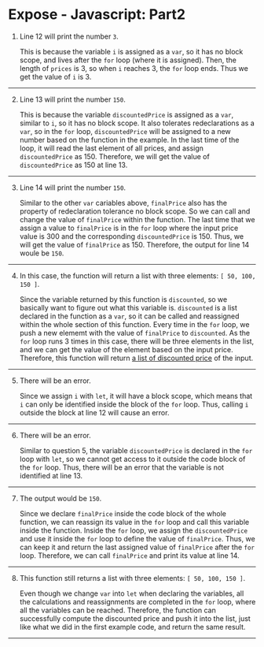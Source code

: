 # Expose - Javascript: Part2

1. Line 12 will print the number ```3```.
   
   This is because the variable ```i``` is assigned as a ```var```, so it has no block scope,
   and lives after the ```for``` loop (where it is assigned). Then, the length of ```prices``` is 3,
   so when ```i``` reaches 3, the ```for``` loop ends. Thus we get the value of ```i``` is 3.

--------

2. Line 13 will print the number ```150```.

   This is because the variable ```discountedPrice``` is assigned as a ```var```, similar to ```i```, so it has no block scope.
   It also tolerates redeclarations as a ```var```, so in the ```for``` loop,
   ```discountedPrice``` will be assigned to a new number based on the function in the example.
   In the last time of the loop, it will read the last element of all prices, and assign ```discountedPrice``` as 150.
   Therefore, we will get the value of ```discountedPrice``` as 150 at line 13.
   
--------

3. Line 14 will print the number ```150```.

   Similar to the other ```var``` cariables above, ```finalPrice``` also has the property of redeclaration tolerance no block scope.
   So we can call and change the value of ```finalPrice``` within the function.
   The last time that we assign a value to ```finalPrice``` is in the ```for``` loop
   where the input price value is 300 and the corresponding ```discountedPrice``` is 150.
   Thus, we will get the value of ```finalPrice``` as 150. Therefore, the output for line 14 woule be ```150```.

--------

4. In this case, the function will return a list with three elements: ```[ 50, 100, 150 ]```.

   Since the variable returned by this function is ```discounted```, so we basically want to figure out what this variable is.
   ```discounted``` is a list declared in the function as a ```var```, so it can be called and reassigned within the whole
   section of this function.
   Every time in the ```for``` loop, we push a new elememt with the value of ```finalPrice``` to ```discounted```.
   As the ```for``` loop runs 3 times in this case, there will be three elements in the list,
   and we can get the value of the element based on the input price.
   Therefore, this function will return <ins>a list of discounted price</ins> of the input.

--------

5. There will be an error.

   Since we assign ```i``` with ```let```, it will have a block scope,
   which means that ```i``` can only be identified inside the block of the ```for``` loop.
   Thus, calling ```i``` outside the block at line 12 will cause an error.

--------

6. There will be an error.

   Similar to question 5, the variable ```discountedPrice``` is declared in the ```for``` loop with ```let```,
   so we cannot get access to it outside the code block of the ```for``` loop.
   Thus, there will be an error that the variable is not identified at line 13.

--------

7. The output would be ```150```.

   Since we declare ```finalPrice``` inside the code block of the whole function,
   we can reassign its value in the ```for``` loop and call this variable inside the function.
   Inside the ```for``` loop, we assign the ```discountedPrice``` and use it inside the ```for``` loop to define the value of ```finalPrice```.
   Thus, we can keep it and return the last assigned value of ```finalPrice``` after the ```for``` loop.
   Therefore, we can call ```finalPrice``` and print its value at line 14.

--------

8. This function still returns a list with three elements: ```[ 50, 100, 150 ]```.

   Even though we change ```var``` into ```let``` when declaring the variables,
   all the calculations and reassignments are completed in the ```for``` loop, where all the variables can be reached.
   Therefore, the function can successfully compute the discounted price and push it into the list,
   just like what we did in the first example code, and return the same result.

--------
  





















